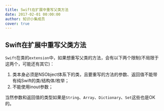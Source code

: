 ```yaml
---
title: Swift在扩展中重写父类方法
date: 2017-02-01 00:00:00
author: 知识小集成员
cover: true
---
```


Swift在扩展中重写父类方法
----------

`Swift`在类的`extension`中，如果想重写父类的方法，会有以下两个限制(不局限于这两个，可能还有其它)：

1. 类本身必须是NSObject体系下的类，且要重写的方法的参数、返回值不能带有纯Swift的类/结构体/枚举；
2. 不能使用inout参数；

当然参数和返回值的类型如果是`String`、`Array`、`Dictionary`、`Set`这些也是OK的。
